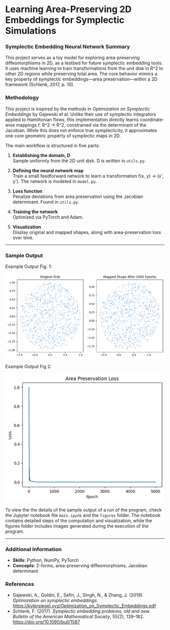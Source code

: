 # Learning Area-Preserving 2D Embeddings for Symplectic Simulations

### Symplectic Embedding Neural Network Summary

This project serves as a toy model for exploring area-preserving diffeomorphisms in 2D, as a testbed for future symplectic embedding tools. It uses machine learning to train transformations from the unit disk in R^2 to other 2D regions while preserving total area. The core behavior mimics a key property of symplectic embeddings—area preservation—within a 2D framework (Schlenk, 2017, p. 10).

### Methodology
This project is inspired by the methods in *Optimization on Symplectic Embeddings* by Gajewski et al. Unlike their use of symplectic integrators applied to Hamiltonian flows, this implementation directly learns coordinate-wise mappings f: R^2 → R^2, constrained via the determinant of the Jacobian. While this does not enforce true symplecticity, it approximates one core geometric property of symplectic maps in 2D.

The main workflow is structured in five parts:

1. **Establishing the domain, D**  
   Sample uniformly from the 2D unit disk. D is written in ```utils.py```. 

2. **Defining the neural network map**  
   Train a small feedforward network to learn a transformation f(x, y) → (x', y'). The network is modeled in ```model.py```.  

3. **Loss function**  
   Penalize deviations from area preservation using the Jacobian determinant. Found in ```utils.py```.

4. **Training the network**  
   Optimized via PyTorch and Adam.   

5. **Visualization**  
   Display original and mapped shapes, along with area-preservation loss over time.

---

### Sample Output

Example Output Fig. 1: 

![Example Output Fig 1](https://raw.githubusercontent.com/AJ-git-dev/symplectic-nn/main/figures/example_output_fig1.png)

Example Output Fig 2: 

![Example Output Fig 2](https://raw.githubusercontent.com/AJ-git-dev/symplectic-nn/main/figures/example_output_fig2.png)

To view the the details of the sample output of a run of the program, check the Jupyter notebook file `main.ipynb` and the `figures` folder. The notebook contains detailed steps of the computation and visualization, while the figures folder includes images generated during the execution of the program.

---

### Additional Information
- **Skills**: Python, NumPy, PyTorch  
- **Concepts**: 2-forms, area-preserving diffeomorphisms, Jacobian determinant

### References
- Gajewski, A., Goldin, E., Safin, J., Singh, N., & Zhang, J. (2019). *Optimization on symplectic embeddings*. https://kylersiegel.xyz/Optimization_on_Symplectic_Embeddings.pdf  
- Schlenk, F. (2017). *Symplectic embedding problems, old and new*. *Bulletin of the American Mathematical Society*, 55(2), 139–182. https://doi.org/10.1090/bull/1587
